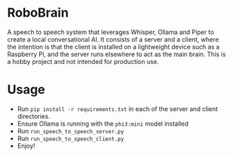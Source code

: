 # RoboBrain

A speech to speech system that leverages Whisper, Ollama and Piper to create a local conversational AI. It consists of a server and a client, where the intention is that the client is installed on a lightweight device such as a Raspberry Pi, and the server runs elsewhere to act as the main brain. This is a hobby project and not intended for production use.

# Usage

- Run `pip install -r requirements.txt` in each of the server and client directories.
- Ensure Ollama is running with the `phi3:mini` model installed
- Run `run_speech_to_speech_server.py`
- Run `run_speech_to_speech_client.py`
- Enjoy!
